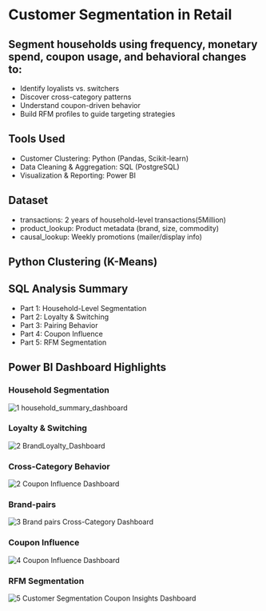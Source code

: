 # Customer Segmentation in Retail


 ## Segment households using frequency, monetary spend, coupon usage, and behavioral changes to:
   - Identify loyalists vs. switchers
   - Discover cross-category patterns
   - Understand coupon-driven behavior
   - Build RFM profiles to guide targeting strategies

 ## Tools Used
  - Customer Clustering:	Python (Pandas, Scikit-learn)
  -  Data Cleaning & Aggregation:	SQL (PostgreSQL)
  -  Visualization & Reporting:	Power BI

  ## Dataset
  - transactions: 2 years of household-level transactions(5Million)
  - product_lookup: Product metadata (brand, size, commodity)
  - causal_lookup: Weekly promotions (mailer/display info)

## Python Clustering (K-Means)
## SQL Analysis Summary
- Part 1: Household-Level Segmentation
- Part 2: Loyalty & Switching
- Part 3: Pairing Behavior
- Part 4: Coupon Influence
- Part 5: RFM Segmentation


## Power BI Dashboard Highlights

### Household Segmentation
![1 household_summary_dashboard](https://github.com/user-attachments/assets/32f8cb89-485a-44e8-accc-777a6aea85ce)


### Loyalty & Switching
![2  BrandLoyalty_Dashboard](https://github.com/user-attachments/assets/fe7e09b1-0ad1-461d-8a4b-3c0df17ff031)

### Cross-Category Behavior
![2  Coupon Influence Dashboard](https://github.com/user-attachments/assets/1232aa36-9051-4932-bab4-07488972dea5)

### Brand-pairs
![3  Brand pairs   Cross-Category Dashboard](https://github.com/user-attachments/assets/82e9ebe5-1906-4728-b810-4aa203a9a6c8)

### Coupon Influence
![4  Coupon Influence Dashboard](https://github.com/user-attachments/assets/d2a80611-428b-400a-a63d-323718c497c7)

### RFM Segmentation
![5  Customer Segmentation   Coupon Insights Dashboard](https://github.com/user-attachments/assets/54da737f-46bb-4b4d-bf86-6bc20b3207de)
